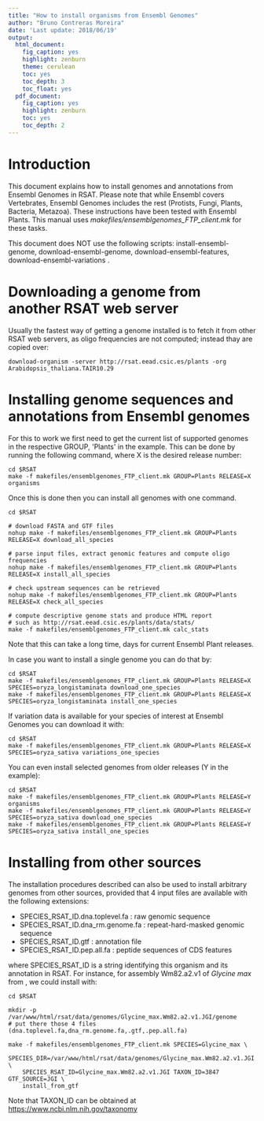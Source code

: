 ```yaml
---
title: "How to install organisms from Ensembl Genomes"
author: "Bruno Contreras Moreira"
date: 'Last update: 2018/06/19'
output:
  html_document:
    fig_caption: yes
    highlight: zenburn
    theme: cerulean
    toc: yes
    toc_depth: 3
    toc_float: yes
  pdf_document:
    fig_caption: yes
    highlight: zenburn
    toc: yes
    toc_depth: 2
---
```


# Introduction

This document explains how to install genomes and annotations from Ensembl Genomes in RSAT. 
Please note that while Ensembl covers Vertebrates, Ensembl Genomes includes the rest 
(Protists, Fungi, Plants, Bacteria, Metazoa). These instructions have been tested with Ensembl Plants.
This manual uses *makefiles/ensemblgenomes_FTP_client.mk* for these tasks.

This document does NOT use the following scripts: install-ensembl-genome, download-ensembl-genome,
download-ensembl-features, download-ensembl-variations .


# Downloading a genome from another RSAT web server

Usually the fastest way of getting a genome installed is to fetch it from other RSAT web servers, 
as oligo frequencies are not computed; instead thay are copied over:

```{r, engine='bash', eval=FALSE}
download-organism -server http://rsat.eead.csic.es/plants -org Arabidopsis_thaliana.TAIR10.29
```

# Installing genome sequences and annotations from Ensembl genomes

For this to work we first need to get the current list of supported genomes in the respective GROUP,
'Plants' in the example. This can be done by running the following command, where X is the desired release number:

```{r, engine='bash', eval=FALSE}
cd $RSAT
make -f makefiles/ensemblgenomes_FTP_client.mk GROUP=Plants RELEASE=X organisms
```

Once this is done then you can install all genomes with one command.

```{r, engine='bash', eval=FALSE}
cd $RSAT

# download FASTA and GTF files
nohup make -f makefiles/ensemblgenomes_FTP_client.mk GROUP=Plants RELEASE=X download_all_species

# parse input files, extract genomic features and compute oligo frequencies
nohup make -f makefiles/ensemblgenomes_FTP_client.mk GROUP=Plants RELEASE=X install_all_species

# check upstream sequences can be retrieved
nohup make -f makefiles/ensemblgenomes_FTP_client.mk GROUP=Plants RELEASE=X check_all_species

# compute descriptive genome stats and produce HTML report
# such as http://rsat.eead.csic.es/plants/data/stats/
make -f makefiles/ensemblgenomes_FTP_client.mk calc_stats
```

Note that this can take a long time, days for current Ensembl Plant releases.

In case you want to install a single genome you can do that by:

```{r, engine='bash', eval=FALSE}
cd $RSAT
make -f makefiles/ensemblgenomes_FTP_client.mk GROUP=Plants RELEASE=X SPECIES=oryza_longistaminata download_one_species
make -f makefiles/ensemblgenomes_FTP_client.mk GROUP=Plants RELEASE=X SPECIES=oryza_longistaminata install_one_species
```

If variation data is available for your species of interest at Ensembl Genomes you can download it with:

```{r, engine='bash', eval=FALSE}
cd $RSAT
make -f makefiles/ensemblgenomes_FTP_client.mk GROUP=Plants RELEASE=X SPECIES=oryza_sativa variations_one_species
```


You can even install selected genomes from older releases (Y in the example):

```{r, engine='bash', eval=FALSE}
cd $RSAT
make -f makefiles/ensemblgenomes_FTP_client.mk GROUP=Plants RELEASE=Y organisms
make -f makefiles/ensemblgenomes_FTP_client.mk GROUP=Plants RELEASE=Y SPECIES=oryza_sativa download_one_species
make -f makefiles/ensemblgenomes_FTP_client.mk GROUP=Plants RELEASE=Y SPECIES=oryza_sativa install_one_species
```

# Installing from other sources

The installation procedures described can also be used to install arbitrary genomes from other sources,
provided that 4 input files are available with the following extensions: 

* SPECIES_RSAT_ID.dna.toplevel.fa : raw genomic sequence
* SPECIES_RSAT_ID.dna_rm.genome.fa : repeat-hard-masked genomic sequence 
* SPECIES_RSAT_ID.gtf : annotation file 
* SPECIES_RSAT_ID.pep.all.fa : peptide sequences of CDS features

where SPECIES_RSAT_ID is a string identifying this organism and its annotation in RSAT. 
For instance, for assembly Wm82.a2.v1 of *Glycine max* from <JGI>, we could install with:
 
```{r, engine='bash', eval=FALSE}
cd $RSAT

mkdir -p /var/www/html/rsat/data/genomes/Glycine_max.Wm82.a2.v1.JGI/genome
# put there those 4 files (dna.toplevel.fa,dna_rm.genome.fa,.gtf,.pep.all.fa)

make -f makefiles/ensemblgenomes_FTP_client.mk SPECIES=Glycine_max \
    SPECIES_DIR=/var/www/html/rsat/data/genomes/Glycine_max.Wm82.a2.v1.JGI \
    SPECIES_RSAT_ID=Glycine_max.Wm82.a2.v1.JGI TAXON_ID=3847 GTF_SOURCE=JGI \
    install_from_gtf
```

Note that TAXON_ID can be obtained at https://www.ncbi.nlm.nih.gov/taxonomy
